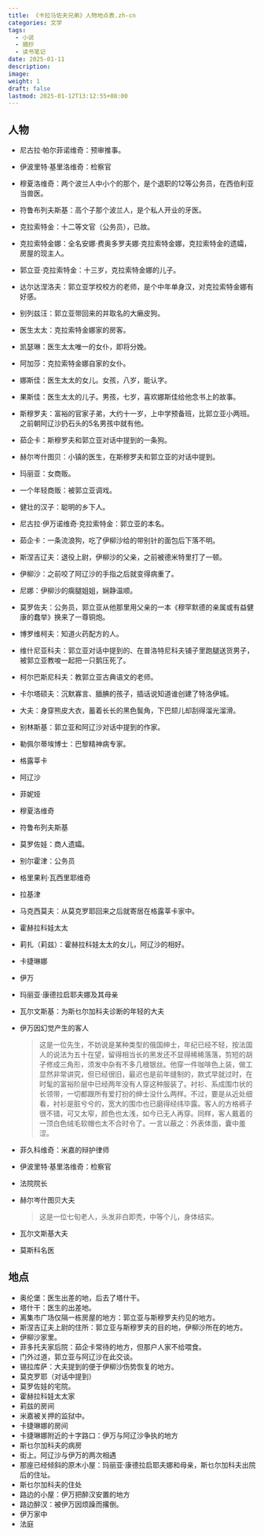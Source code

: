 ```yaml
---
title: 《卡拉马佐夫兄弟》人物地点表.zh-cn
categories: 文学
tags:
  - 小说
  - 摘抄
  - 读书笔记
date: 2025-01-11
description: 
image: 
weight: 1
draft: false
lastmod: 2025-01-12T13:12:55+08:00
---
```

## 人物

- 尼古拉·帕尔菲诺维奇：预审推事。
- 伊波里特·基里洛维奇：检察官
- 穆夏洛维奇：两个波兰人中小个的那个，是个退职的12等公务员，在西伯利亚当兽医。
- 符鲁布列夫斯基：高个子那个波兰人，是个私人开业的牙医。
- 克拉索特金：十二等文官（公务员），已故。
- 克拉索特金娜：全名安娜·费奥多罗夫娜·克拉索特金娜，克拉索特金的遗孀，房屋的现主人。
- 郭立亚·克拉索特金：十三岁，克拉索特金娜的儿子。
- 达尔达涅洛夫：郭立亚学校校方的老师，是个中年单身汉，对克拉索特金娜有好感。
- 别列兹汪：郭立亚带回来的并取名的大癞皮狗。
- 医生太太：克拉索特金娜家的房客。
- 凯瑟琳：医生太太唯一的女仆，即将分娩。
- 阿加莎：克拉索特金娜自家的女仆。
- 娜斯佳：医生太太的女儿。女孩，八岁，能认字。
- 果斯佳：医生太太的儿子。男孩，七岁，喜欢娜斯佳给他念书上的故事。
- 斯穆罗夫：富裕的官家子弟，大约十一岁，上中学预备班，比郭立亚小两班。之前朝阿辽沙扔石头的5名男孩中就有他。
- 茹企卡：斯穆罗夫和郭立亚对话中提到的一条狗。
- 赫尔岑什图贝：小镇的医生，在斯穆罗夫和郭立亚的对话中提到。
- 玛丽亚：女商贩。
- 一个年轻商贩：被郭立亚调戏。
- 健壮的汉子：聪明的乡下人。
- 尼古拉·伊万诺维奇·克拉索特金：郭立亚的本名。
- 茹企卡：一条流浪狗，吃了伊柳沙给的带别针的面包后下落不明。
- 斯涅吉辽夫：退役上尉，伊柳沙的父亲，之前被德米特里打了一顿。
- 伊柳沙：之前咬了阿辽沙的手指之后就变得病重了。
- 尼娜：伊柳沙的瘸腿姐姐，娴静温顺。
- 莫罗佐夫：公务员，郭立亚从他那里用父亲的一本《穆罕默德的亲属或有益健康的蠢举》换来了一尊铜炮。
- 博罗维柯夫：知道火药配方的人。
- 维什尼亚科夫：郭立亚对话中提到的、在普洛特尼科夫铺子里跑腿送货男子，被郭立亚教唆一起把一只鹅压死了。
- 柯尔巴斯尼科夫：教郭立亚古典语文的老师。
- 卡尔塔硕夫：沉默寡言、腼腆的孩子，插话说知道谁创建了特洛伊城。
- 大夫：身穿熊皮大衣，蓄着长长的黑色鬓角，下巴颏儿却刮得溜光溜滑。
- 别林斯基：郭立亚和阿辽沙对话中提到的作家。
- 勒佩尔蒂埃博士：巴黎精神病专家。
- 格露莘卡
- 阿辽沙
- 菲妮娅
- 穆夏洛维奇
- 符鲁布列夫斯基
- 莫罗佐娃：商人遗孀。
- 别尔霍津：公务员
- 格里果利·瓦西里耶维奇
- 拉基津
- 马克西莫夫：从莫克罗耶回来之后就寄居在格露莘卡家中。
- 霍赫拉科娃太太
- 莉扎（莉兹）：霍赫拉科娃太太的女儿，阿辽沙的相好。
- 卡捷琳娜
- 伊万
- 玛丽亚·康德拉启耶夫娜及其母亲
- 瓦尔文斯基：为斯乜尔加科夫诊断的年轻的大夫
- 伊万因幻觉产生的客人
	>这是一位先生，不妨说是某种类型的俄国绅士，年纪已经不轻，按法国人的说法为五十在望，留得相当长的黑发还不显得稀稀落落，剪短的胡子修成三角形，须发中杂有不多几根银丝。他穿一件咖啡色上装，做工显然非常讲究，但已经很旧，最迟也是前年缝制的，款式早就过时，在时髦的富裕阶层中已经两年没有人穿这种服装了。衬衫、系成围巾状的长领带，一切都跟所有爱打扮的绅士没什么两样。不过，要是从近处细看，衬衫是脏兮兮的，宽大的围巾也已磨得经纬毕露。客人的方格裤子很不错，可又太窄，颜色也太浅，如今已无人再穿。同样，客人戴着的一顶白色绒毛软帽也太不合时令了。一言以蔽之：外表体面，囊中羞涩。
	
- 菲久科维奇：米嘉的辩护律师
- 伊波里特·基里洛维奇：检察官
- 法院院长
- 赫尔岑什图贝大夫
	>这是一位七旬老人，头发非白即秃，中等个儿，身体结实。
- 瓦尔文斯基大夫
- 莫斯科名医

## 地点

- 奥伦堡：医生出差的地，后去了塔什干。
- 塔什干：医生的出差地。
- 离集市广场仅隔一栋房屋的地方：郭立亚与斯穆罗夫约见的地方。
- 斯涅吉辽夫上尉的住所：郭立亚与斯穆罗夫的目的地，伊柳沙所在的地方。
- 伊柳沙家里。
- 菲多托夫家后院：茹企卡常待的地方，但那户人家不给喂食。
- 门外过道，郭立亚与阿辽沙在此交谈。
- 锡拉库萨：大夫提到的便于伊柳沙伤势恢复的地方。
- 莫克罗耶（对话中提到）
- 莫罗佐娃的宅院。
- 霍赫拉科娃太太家
- 莉兹的房间
- 米嘉被关押的监狱中。
- 卡捷琳娜的房间
- 卡捷琳娜附近的十字路口：伊万与阿辽沙争执的地方
- 斯乜尔加科夫的病房
- 街上。阿辽沙与伊万的两次相遇
- 那座已经倾斜的原木小屋：玛丽亚·康德拉启耶夫娜和母亲，斯乜尔加科夫出院后的住址。
- 斯乜尔加科夫的住处
- 路边的小屋：伊万把醉汉安置的地方
- 路边醉汉：被伊万因烦躁而撂倒。
- 伊万家中
- 法庭